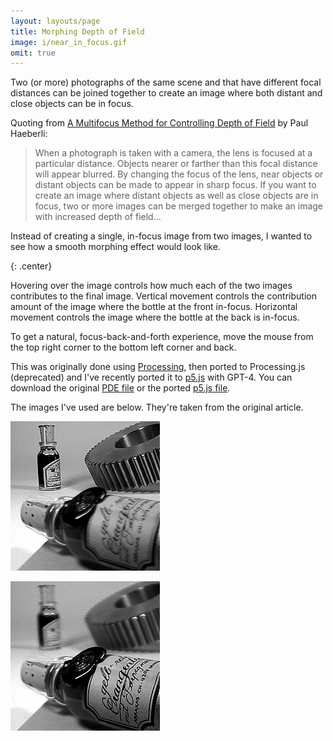 ```yaml
---
layout: layouts/page
title: Morphing Depth of Field
image: i/near_in_focus.gif
omit: true
---
```


Two (or more) photographs of the same scene and that have different focal distances can be joined together to create an image where both distant and close objects can be in focus.

Quoting from [A Multifocus Method for Controlling Depth of Field](https://www.graficaobscura.com/depth/index.html) by Paul Haeberli:

> When a photograph is taken with a camera, the lens is focused at a particular distance. Objects nearer or farther than this focal distance will appear blurred. By changing the focus of the lens, near objects or distant objects can be made to appear in sharp focus. If you want to create an image where distant objects as well as close objects are in focus, two or more images can be merged together to make an image with increased depth of field...

Instead of creating a single, in-focus image from two images, I wanted to see how a smooth morphing effect would look like.

<main>
</main>
{: .center}

Hovering over the image controls how much each of the two images contributes to the final image. Vertical movement controls the contribution amount of the image where the bottle at the front in-focus. Horizontal movement controls the image where the bottle at the back is in-focus.

To get a natural, focus-back-and-forth experience, move the mouse from the top right corner to the bottom left corner and back.

This was originally done using [Processing](https://processing.org/), then ported to Processing.js (deprecated) and I've recently ported it to [p5.js](https://p5js.org/) with GPT-4. You can download the original [PDE file](multi_focus.pde) or the ported [p5.js file](sketch.js).

The images I've used are below. They're taken from the original article.

<p class="center zoomable">
  <img src="i/far_in_focus.gif" alt="Far in focus">
</p>

<p class="center zoomable">
  <img src="i/near_in_focus.gif" alt="Near in focus">
</p>

<script src="https://cdn.jsdelivr.net/npm/p5@1.7.0/lib/p5.js"></script>
<script src="sketch.js"></script>
